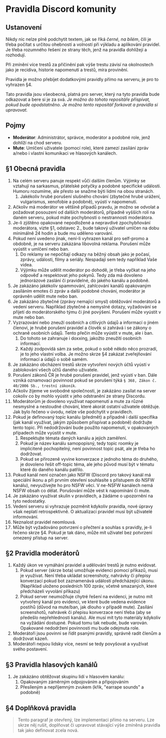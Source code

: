 # Pravidla Discord komunity

## Ustanovení
Nikdy nic nelze plně podchytit textem, jak se říká *černé, na bílém*, čili je třeba počítat s určitou ohebností a volností při výkladu a aplikování pravidel. Je třeba rozumného řešení ze strany těch, jenž na pravidla dohlížejí a rozhodují. 

Při zmínění více trestů za přičinění pak výše trestu závisí na okolnostech jako je recidiva, historie napomenutí a trestů, míra provinění.

Pravidla je možno přebíjet dodatkovými pravidly přímo na serveru, je pro to vyhrazen §4.

Tato pravidla jsou všeobecná, platná pro server, který na tyto pravidla bude odkazovat a bere si je za svá.
*Je možno do tohoto repositáře přispívat, pokud bude opodstatněno. Je možno tento repositář forkovat a pravidla si upravovat.*

## Pojmy

- **Moderátor**: Administrátor, správce, moderátor a podobné role, jenž dohlíží na chod serveru.
- **Mute**: Umlčení uživatele (pomocí role), které zamezí zasílání zpráv a/nebo i vlastní komunikaci ve hlasových kanálech.

## §1 Obecná pravidla

1. Na celém serveru panuje respekt vůči dalším členům. Výjimky se vztahují na sarkasmus, přátelské potyčky a podobné specifické události. Humoru rozumíme, ale přesto se snažme býti lidmi na obou stranách.
	1. Jakékoliv hrubé porušení slušného chování (zbytečné hrubé urážení, vulgarismus, xenofobie a podobně), vyústí v napomenutí.
2. Ačkoliv má moderátor ve většině případů pravdu, je možno se odvolat a požadovat posouzení od dalších moderátorů, případně vyšších rolí na daném serveru, pokud máte pochybnosti o nestrannosti moderátora.
3. Je-li zjištěno opakované nepodložené a nepravdivé zpochybňování moderátora, vizte §1, odstavec 2., bude takový uživatel umlčen na dobu minimálně 24 hodin a bude mu uděleno varování. 
4. Pokud není uvedeno jinak, není-li vyhrazen kanál pro self-promo a obdobně, je na serveru zakázána libovolná reklama. Porušení může vyústit v umlčení nebo ban.
	1. Do reklamy se nepočítají odkazy na běžný obsah jako je počasí, zprávy, události, filmy a seriály. Nespadají sem tedy například Vaše videa.
	2. Výjimku může udělit moderátor po dohodě, je třeba vyčkat na jeho odpověď a respektovat jeho pokynů. Tedy zda má dovoleno jednorázové zaslání či pravidelné, do jakého kanálu a podobně.
5. Je zakázáno jakékoliv spammování, zahlcování kanálů opakovaným zasíláním emotes či zpráv a další podobné chování, moderátor je oprávněn udělit mute nebo ban.
6. Je zakázáno zbytečné (zprávy nemající smysl) obtěžování moderátorů a vedení serveru. Například zbytečné a nemyslné dotazy, vyžadování se přijetí do moderátorského týmu či jiné povýšení. Porušení může vyústit v mute nebo ban.
7. Vyzrazování nebo zneuží osobních a citlivých údajů a informací o jiném členovi, je hrubé porušení pravidel a člověk si zahrává i se zákony o ochraně osobních údajů. Tento přečin může vyústit v mute, ale i ban.
	1. Do tohoto se zahranuje i doxxing, jakožto zneužití osobních informací.
	2. Každý zodpovídá sám za sebe, pokud o sobě někdo něco prozradí, je to jeho vlastní volba. Je možno skrze §4 zakázat zveřejňování informací a údajů o sobě samém.
8. Je zakázáno obcházení trestů skrze vytvoření nových účtů vyústí v zablokování všech účtů daného uživatele.
9. Porušení zákonů ČR je hrubé porušení pravidel, jenž vyústí v ban. Dále vzniká oznamovací povinnost pokud se porušení týká `§ 368, Zákon č. 40/2006 Sb., trestní zákoník`.
10. Ačkoliv žijeme ve svobodné společnosti, je zakázáno zasílat na server cokoliv co by mohlo vyústit v jeho odstranění ze strany Discordu.
11. Moderátorům je dovoleno využívat napomenutí a mute za různé nesmyslné a nestoudné chování, které akorát ostatní uživatele obtěžuje. Jak bylo řečeno v úvodu, nelze vše podchytit v pravidlech. 
12. Pokud je definovaný topic kanálu (předmět) a případně i další specifika (jak kanál využívat, jakým způsobem přispívat a podobně) dodržujte tento topic. Při nedodržování bude použito napomenutí, v opakovaných případech může vyústit v mute.
	1. Respektujte témata daných kanálu a jejich zaměření.
	2. Pokud je název kanálu samopopisný, tedy topic roomky je impliciteně pochopitelný, není povinnost topic psát, ale je třeba ho dodržovat.
	3. Pokud se přirozeně vyvine konverzace z jednoho téma do druhého, je dovoleno řešit off-topic téma, ale jeho původ musí být v tématu které do daného kanálu patřilo.
13. Pokud kanál není označen jako NSFW (Discord pro takový kanál má speciální ikonu a při prvním otevření souhlasíte s přístupem do NSFW kanálu), nevyužívejte ho pro NSFW věci. V ne-NSFW kanálech nemá NSFW obsah co dělat. Porušování může vést k napomínání či mute.
13. Je zakázáno využívat skulin v pravidlech, a žádáme o upozornění na tyto nedostatky.
14. Vedení serveru si vyhrazuje pozměnit kdykoliv pravidla, nové úpravy však neplatí retrospektivně. O aktualizaci pravidel musí být uživatelé informování.
15. Neznalost pravidel neomlouvá.
16. Může být vyžadováno potvrzení o přečtení a souhlas s pravidly, je-li řečeno skrze §4. Pokud je tak dáno, může mít uživatel bez potvrzení omezený přístup na server.


## §2 Pravidla moderátorů

1. Každý úkon ve vymáhání pravidel a udělování trestů je nutno evidovat.
	1. Pokud server (skrze bota) umožňuje evidenci pomocí příkazů, musí je využívat. Není třeba ukládat screenshoty, nahrávky či přepisy konverzací pokud bot zaznamenává události předcházející úkonu. (Například uloženo posledních 100 zpráv, včetně smazaných, které předcházeli vyvolání příkazu)
	1. Pokud server neumožňuje chytré řešení na evidenci, je nutno mít vytvořený kanál pro evidenci, ve které bude vedena evidence postihů (důvod na mute/ban, jak dlouho v případě mute). Zasílání screenshotů, nahrávek či přepisu konverzace není třeba (aby se předešlo nepřehlednosti kanálu). Ale musí mít tyto materiály kdykoliv na vyžádání dostupné. Pokud tomu tak nebude, bude varován. Opakované nedodržení povinnosti mu bude odejmuta role. 
2. Moderátoři jsou povinni se řídit psanými pravidly, správně radit členům a dodržovat kázeň.
3. Moderátoři nejsou lidsky více, nesmí se tedy povyšovat a využívat svého postavení.

## §3 Pravidla hlasových kanálů

1. Je zakázáno obtěžovat skupinu lidí v hlasovém kanálu:
	1. Opakovaným záměrným odpojováním a připojováním
	2. Přesíleným a nepříjemným zvukem (křik, "earrape sounds" a podobně)

## §4 Doplňková pravidla

> Tento paragraf je otevřený, lze implementaci přímo na serveru. Lze skrze něj rušit, doplňovat či upravovat stávající výše zmíněná pravidla tak jako definovat zcela nová.
